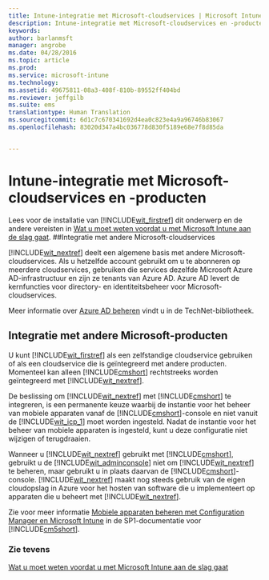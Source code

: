 ```yaml
---
title: Intune-integratie met Microsoft-cloudservices | Microsoft Intune
description: Intune-integratie met Microsoft-cloudservices en -producten en andere Microsoft-producten
keywords: 
author: barlanmsft
manager: angrobe
ms.date: 04/28/2016
ms.topic: article
ms.prod: 
ms.service: microsoft-intune
ms.technology: 
ms.assetid: 49675811-08a3-408f-810b-89552ff404bd
ms.reviewer: jeffgilb
ms.suite: ems
translationtype: Human Translation
ms.sourcegitcommit: 6d1c7c670341692d4ea0c823e4a9a96746b83067
ms.openlocfilehash: 83020d347a4bc036778d830f5189e68e7f8d85da


---
```


# Intune-integratie met Microsoft-cloudservices en -producten

Lees voor de installatie van [!INCLUDE[wit_firstref](../includes/wit_firstref_md.md)] dit onderwerp en de andere vereisten in [Wat u moet weten voordat u met Microsoft Intune aan de slag gaat](what-to-know-before-you-start-microsoft-intune.md).
##Integratie met andere Microsoft-cloudservices


[!INCLUDE[wit_nextref](../includes/wit_nextref_md.md)] deelt een algemene basis met andere Microsoft-cloudservices. Als u hetzelfde account gebruikt om u te abonneren op meerdere cloudservices, gebruiken die services dezelfde Microsoft Azure AD-infrastructuur en zijn ze tenants van Azure AD. Azure AD levert de kernfuncties voor directory- en identiteitsbeheer voor Microsoft-cloudservices.

Meer informatie over [Azure AD beheren](http://technet.microsoft.com/library/hh967611.aspx) vindt u in de TechNet-bibliotheek.

## Integratie met andere Microsoft-producten
U kunt [!INCLUDE[wit_firstref](../includes/wit_firstref_md.md)] als een zelfstandige cloudservice gebruiken of als een cloudservice die is geïntegreerd met andere producten. Momenteel kan alleen [!INCLUDE[cmshort](../includes/cmshort_md.md)] rechtstreeks worden geïntegreerd met [!INCLUDE[wit_nextref](../includes/wit_nextref_md.md)].

De beslissing om [!INCLUDE[wit_nextref](../includes/wit_nextref_md.md)] met [!INCLUDE[cmshort](../includes/cmshort_md.md)] te integreren, is een permanente keuze waarbij de instantie voor het beheer van mobiele apparaten vanaf de [!INCLUDE[cmshort](../includes/cmshort_md.md)]-console en niet vanuit de [!INCLUDE[wit_icp_1](../includes/wit_icp_1_md.md)] moet worden ingesteld. Nadat de instantie voor het beheer van mobiele apparaten is ingesteld, kunt u deze configuratie niet wijzigen of terugdraaien.

Wanneer u [!INCLUDE[wit_nextref](../includes/wit_nextref_md.md)] gebruikt met [!INCLUDE[cmshort](../includes/cmshort_md.md)], gebruikt u de [!INCLUDE[wit_adminconsole](../includes/wit_adminconsole_md.md)] niet om [!INCLUDE[wit_nextref](../includes/wit_nextref_md.md)] te beheren, maar gebruikt u in plaats daarvan de [!INCLUDE[cmshort](../includes/cmshort_md.md)]-console. [!INCLUDE[wit_nextref](../includes/wit_nextref_md.md)] maakt nog steeds gebruik van de eigen cloudopslag in Azure voor het hosten van software die u implementeert op apparaten die u beheert met [!INCLUDE[wit_nextref](../includes/wit_nextref_md.md)].

Zie voor meer informatie [Mobiele apparaten beheren met Configuration Manager en Microsoft Intune](http://msdn.microsoft.com/library/2c6bd0e5-d436-41c8-bf38-30152d76be10) in de SP1-documentatie voor [!INCLUDE[cm5short](../includes/cm5short_md.md)].

### Zie tevens
[Wat u moet weten voordat u met Microsoft Intune aan de slag gaat](what-to-know-before-you-start-microsoft-intune.md)



<!--HONumber=Aug16_HO4-->



